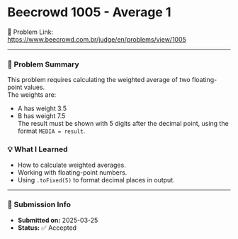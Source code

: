 # Beecrowd 1005 - Average 1

🔗 Problem Link: https://www.beecrowd.com.br/judge/en/problems/view/1005

---

### 🧠 Problem Summary
This problem requires calculating the weighted average of two floating-point values.  
The weights are:  
- A has weight 3.5  
- B has weight 7.5  
The result must be shown with 5 digits after the decimal point, using the format `MEDIA = result`.

### 💡 What I Learned
- How to calculate weighted averages.
- Working with floating-point numbers.
- Using `.toFixed(5)` to format decimal places in output.

---

### 📅 Submission Info
- **Submitted on:** 2025-03-25  
- **Status:** ✅ Accepted
